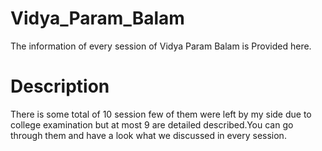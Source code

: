 # Vidya_Param_Balam
The information of every session of Vidya Param Balam is Provided here.


# Description 
There is some total of 10 session few of them were left by my side due to college examination but at most 9 are detailed described.You can go through them and have a look what we discussed in every session.
